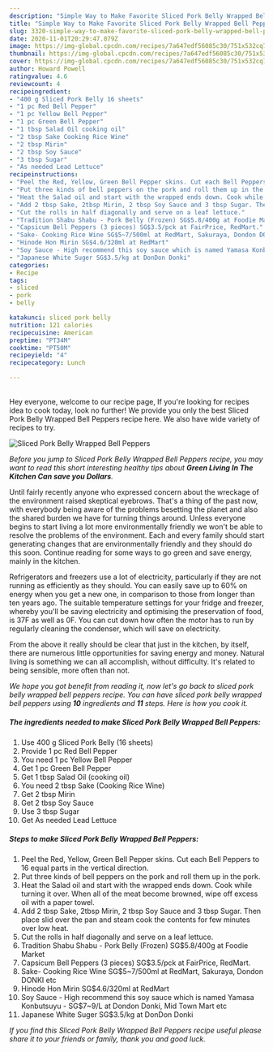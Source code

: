 ```yaml
---
description: "Simple Way to Make Favorite Sliced Pork Belly Wrapped Bell Peppers"
title: "Simple Way to Make Favorite Sliced Pork Belly Wrapped Bell Peppers"
slug: 3320-simple-way-to-make-favorite-sliced-pork-belly-wrapped-bell-peppers
date: 2020-11-01T20:29:47.079Z
image: https://img-global.cpcdn.com/recipes/7a647edf56085c30/751x532cq70/sliced-pork-belly-wrapped-bell-peppers-recipe-main-photo.jpg
thumbnail: https://img-global.cpcdn.com/recipes/7a647edf56085c30/751x532cq70/sliced-pork-belly-wrapped-bell-peppers-recipe-main-photo.jpg
cover: https://img-global.cpcdn.com/recipes/7a647edf56085c30/751x532cq70/sliced-pork-belly-wrapped-bell-peppers-recipe-main-photo.jpg
author: Howard Powell
ratingvalue: 4.6
reviewcount: 4
recipeingredient:
- "400 g Sliced Pork Belly 16 sheets"
- "1 pc Red Bell Pepper"
- "1 pc Yellow Bell Pepper"
- "1 pc Green Bell Pepper"
- "1 tbsp Salad Oil cooking oil"
- "2 tbsp Sake Cooking Rice Wine"
- "2 tbsp Mirin"
- "2 tbsp Soy Sauce"
- "3 tbsp Sugar"
- "As needed Lead Lettuce"
recipeinstructions:
- "Peel the Red, Yellow, Green Bell Pepper skins. Cut each Bell Peppers to 16 equal parts in the vertical direction."
- "Put three kinds of bell peppers on the pork and roll them up in the pork."
- "Heat the Salad oil and start with the wrapped ends down. Cook while turning it over. When all of the meat become browned, wipe off excess oil with a paper towel."
- "Add 2 tbsp Sake, 2tbsp Mirin, 2 tbsp Soy Sauce and 3 tbsp Sugar. Then place slid over the pan and steam cook the contents for few minutes over low heat."
- "Cut the rolls in half diagonally and serve on a leaf lettuce."
- "Tradition Shabu Shabu - Pork Belly (Frozen) SG$5.8/400g at Foodie Market"
- "Capsicum Bell Peppers (3 pieces) SG$3.5/pck at FairPrice, RedMart."
- "Sake- Cooking Rice Wine SG$5~7/500ml at RedMart, Sakuraya, Dondon DONKI etc"
- "Hinode Hon Mirin SG$4.6/320ml at RedMart"
- "Soy Sauce - High recommend this soy sauce which is named Yamasa Konbutsuyu - SG$7~9/L at Dondon Donki, Mid Town Mart etc"
- "Japanese White Suger SG$3.5/kg at DonDon Donki"
categories:
- Recipe
tags:
- sliced
- pork
- belly

katakunci: sliced pork belly 
nutrition: 121 calories
recipecuisine: American
preptime: "PT34M"
cooktime: "PT50M"
recipeyield: "4"
recipecategory: Lunch

---
```

<br>
Hey everyone, welcome to our recipe page, If you're looking for recipes idea to cook today, look no further! We provide you only the best Sliced Pork Belly Wrapped Bell Peppers recipe here. We also have wide variety of recipes to try.
<br>


![Sliced Pork Belly Wrapped Bell Peppers](https://img-global.cpcdn.com/recipes/7a647edf56085c30/751x532cq70/sliced-pork-belly-wrapped-bell-peppers-recipe-main-photo.jpg)

<i>Before you jump to Sliced Pork Belly Wrapped Bell Peppers recipe, you may want to read this short interesting healthy tips about 
<strong>Green Living In The Kitchen Can save you Dollars</strong>.</i>
</br>

Until fairly recently anyone who expressed concern about the wreckage of the environment raised skeptical eyebrows. That's a thing of the past now, with everybody being aware of the problems besetting the planet and also the shared burden we have for turning things around. Unless everyone begins to start living a lot more environmentally friendly we won't be able to resolve the problems of the environment. Each and every family should start generating changes that are environmentally friendly and they should do this soon. Continue reading for some ways to go green and save energy, mainly in the kitchen.

Refrigerators and freezers use a lot of electricity, particularly if they are not running as efficiently as they should. You can easily save up to 60% on energy when you get a new one, in comparison to those from longer than ten years ago. The suitable temperature settings for your fridge and freezer, whereby you'll be saving electricity and optimising the preservation of food, is 37F as well as 0F. You can cut down how often the motor has to run by regularly cleaning the condenser, which will save on electricity.

From the above it really should be clear that just in the kitchen, by itself, there are numerous little opportunities for saving energy and money. Natural living is something we can all accomplish, without difficulty. It's related to being sensible, more often than not.


<i>We hope you got benefit from reading it, now let's go back to sliced pork belly wrapped bell peppers recipe. You can have sliced pork belly wrapped bell peppers using <strong>10</strong> ingredients and <strong>11</strong> steps. Here is how you cook it.
</i>

##### The ingredients needed to make Sliced Pork Belly Wrapped Bell Peppers:

1. Use 400 g Sliced Pork Belly (16 sheets)
1. Provide 1 pc Red Bell Pepper
1. You need 1 pc Yellow Bell Pepper
1. Get 1 pc Green Bell Pepper
1. Get 1 tbsp Salad Oil (cooking oil)
1. You need 2 tbsp Sake (Cooking Rice Wine)
1. Get 2 tbsp Mirin
1. Get 2 tbsp Soy Sauce
1. Use 3 tbsp Sugar
1. Get As needed Lead Lettuce


##### Steps to make Sliced Pork Belly Wrapped Bell Peppers:

1. Peel the Red, Yellow, Green Bell Pepper skins. Cut each Bell Peppers to 16 equal parts in the vertical direction.
1. Put three kinds of bell peppers on the pork and roll them up in the pork.
1. Heat the Salad oil and start with the wrapped ends down. Cook while turning it over. When all of the meat become browned, wipe off excess oil with a paper towel.
1. Add 2 tbsp Sake, 2tbsp Mirin, 2 tbsp Soy Sauce and 3 tbsp Sugar. Then place slid over the pan and steam cook the contents for few minutes over low heat.
1. Cut the rolls in half diagonally and serve on a leaf lettuce.
1. Tradition Shabu Shabu - Pork Belly (Frozen) SG$5.8/400g at Foodie Market
1. Capsicum Bell Peppers (3 pieces) SG$3.5/pck at FairPrice, RedMart.
1. Sake- Cooking Rice Wine SG$5~7/500ml at RedMart, Sakuraya, Dondon DONKI etc
1. Hinode Hon Mirin SG$4.6/320ml at RedMart
1. Soy Sauce - High recommend this soy sauce which is named Yamasa Konbutsuyu - SG$7~9/L at Dondon Donki, Mid Town Mart etc
1. Japanese White Suger SG$3.5/kg at DonDon Donki


<i>If you find this Sliced Pork Belly Wrapped Bell Peppers recipe useful please share it to your friends or family, thank you and good luck.</i>
